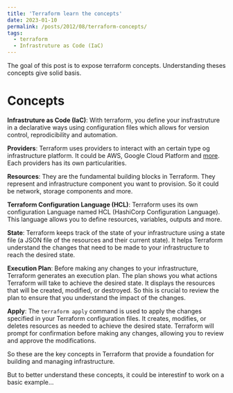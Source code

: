 ```yaml
---
title: 'Terraform learn the concepts'
date: 2023-01-10
permalink: /posts/2012/08/terraform-concepts/
tags:
  - terraform
  - Infrastruture as Code (IaC)
---
```


The goal of this post is to expose terraform concepts. Understanding theses concepts give solid basis.

Concepts
======
**Infrastruture as Code (IaC)**: With terraform, you define your insfrastruture in a declarative ways using configuration files which allows for version control, reprodicibility and automation.

**Providers**: Terraform uses providers to interact with an certain type og infrastructure platform. It could be AWS, Google Cloud Platform and [more](https://registry.terraform.io/browse/providers). Each providers has its own particularities.

**Resources**: They are the fundamental building blocks in Terraform. They represent and infrastructure component you want to provision. So  it could be network, storage components and more.

**Terraform Configuration Language (HCL)**: Terraform uses its own configuration Language named HCL (HashiCorp Configuration Language). This language allows you to  define resources, variables, outputs and more.

**State**:
Terraform keeps track of the state of your infrastructure using a state file (a JSON file of the resources and their current state). It helps Terraform understand the changes that need to be made to your infrastructure to reach the desired state.

**Execution Plan**:
Before making any changes to your infrastructure, Terraform generates an execution plan. The plan shows you what actions Terraform will take to achieve the desired state. It displays the resources that will be created, modified, or destroyed. So this is crucial to review the plan to ensure that you understand the impact of the changes.

**Apply**:
The `terraform apply` command is used to apply the changes specified in your Terraform configuration files. It creates, modifies, or deletes resources as needed to achieve the desired state. Terraform will prompt for confirmation before making any changes, allowing you to review and approve the modifications.

So these are the key concepts in Terraform that provide a foundation for building and managing infrastructure. 

But to better understand these concepts, it could be interestinf to work on a basic example...
